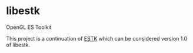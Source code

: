 libestk
=======

OpenGL ES Toolkit

This project is a continuation of [ESTK](git@github.com:carlmartus/libestk.git) which can be considered version 1.0 of libestk.

